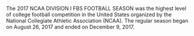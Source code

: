The 2017 NCAA DIVISION I FBS FOOTBALL SEASON was the highest level of college football competition in the United States organized by the National Collegiate Athletic Association (NCAA). The regular season began on August 26, 2017 and ended on December 9, 2017.
